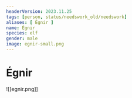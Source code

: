 ```yaml
---
headerVersion: 2023.11.25
tags: [person, status/needswork_old/needswork]
aliases: [ Égnir ]
name: Égnir
species: elf
gender: male
image: egnir-small.png
---
```

# Égnir


![[egnir.png]]